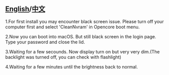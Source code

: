 
## [English](README.md)/[中文](README_CN.md)

1.For first install you may encounter black screen issue. Please turn off your computer first and select 'CleanNvram' in Opencore boot menu.

2.Now you can boot into macOS. But still black screen in the login page. Type your password and close the lid.

3.Waiting for a few secounds. Now display turn on but very very dim.(The backlight was turned off, you can check with flashlight)

4.Waiting for a few minutes until the brightness back to normal. 
